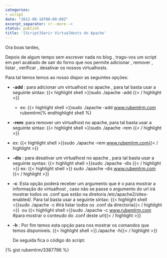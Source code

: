 ```yaml
---
categories:
- script
date: "2012-08-18T00:00:00Z"
excerpt_separator: <!--more-->
status: publish
title: '[Script]Gerir VirtualHosts do Apache'
---
```


Ora boas tardes,

Depois de algum tempo sem escrever nada no blog , trago-vos um script em perl acabado de sair do forno que nos permite adicionar , remover , listar , verificar , desativar os nossos virtualhosts.

<!--more-->

Para tal temos temos ao nosso dispor as seguintes opções:
* **-add** : para adicionar um virtualhost no apache , para tal basta usar a seguinte sintax: {{< highlight shell >}}sudo ./apache -add {{< / highlight >}}
  * ex: {{< highlight shell >}}sudo ./apache -add www.rubemlrm.com rubemlrm{% endhighlight shell %}
*  **-rem**: para remover um virtualhost no apache, para tal basta usar a seguinte sintax: {{< highlight shell >}}sudo ./apache -rem {{< / highlight >}}
  * ex: {{< highlight shell >}}sudo ./apache -rem www.rubemlrm.com{{< / highlight >}}

*  **-dis** : para desativar um virtualhost no apache , para tal basta usar a seguinte syntax: {{< highlight shell >}}sudo ./apache -dis {{< / highlight >}}
ex: {{< highlight shell >}} sudo ./apache -dis www.rubemlrm.com {{< / highlight >}}
*  **-c** :Esta opção poderá receber um argumento que é o <url> para mostrar a informação do virtualhost , caso não se passe o argumento do url irá mostrar todos os .conf que estão na diretoria /etc/apache2/sites-enabled/. Para tal basta usar a seguinte sintax: {{< highlight shell >}}sudo ./apache -c #irá listar todos os .conf da directoria{{< / highlight >}} 
ou
{{< highlight shell >}}sudo ./apache -c www.rubemlrm.com #para mostrar o conteudo do .conf deste url{{< / highlight >}}
*  **-h** : Por fim temos esta opção para nos mostrar os comandos que temos disponíveis. {{< highlight shell >}}./apache -h{{< / highlight >}}

	De seguida fica o código do script:

{% gist rubemlrm/3387796 %}
